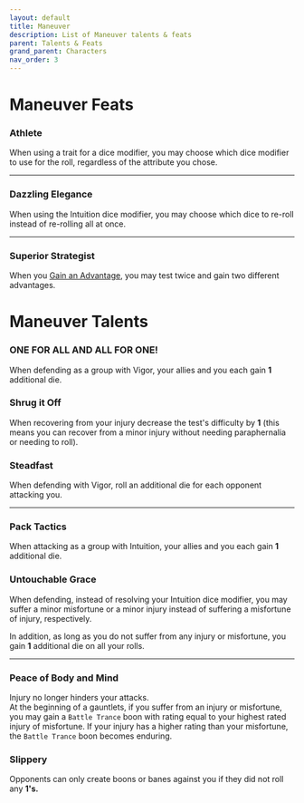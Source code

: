 ```yaml
---
layout: default
title: Maneuver
description: List of Maneuver talents & feats
parent: Talents & Feats
grand_parent: Characters
nav_order: 3
---
```


# Maneuver Feats

### Athlete

When using a trait for a dice modifier, you may choose which dice modifier to use for the roll, regardless of the attribute you chose.

---

### Dazzling Elegance

When using the Intuition dice modifier, you may choose which dice to re-roll instead of re-rolling all at once.

---

### Superior Strategist

When you [Gain an Advantage](../../playing-the-game/gauntlets#gaining-an-advantage), you may test twice and gain two different advantages.



# Maneuver Talents

### ONE FOR ALL AND ALL FOR ONE!

When defending as a group with Vigor, your allies and you each gain **1** additional die.

### Shrug it Off

When recovering from your injury decrease the test's difficulty by **1** (this means you can recover from a minor injury without needing paraphernalia or needing to roll).

### Steadfast

When defending with Vigor, roll an additional die for each opponent attacking you.

---

### Pack Tactics

When attacking as a group with Intuition, your allies and you each gain **1** additional die.

### Untouchable Grace

When defending, instead of resolving your Intuition dice modifier, you may suffer a minor misfortune or a minor injury instead of suffering a misfortune of injury, respectively.

In addition, as long as you do not suffer from any injury or misfortune, you gain **1** additional die on all your rolls.

---

### Peace of Body and Mind

Injury no longer hinders your attacks.  
At the beginning of a gauntlets, if you suffer from an injury or misfortune, you may gain a `Battle Trance` boon with rating equal to your highest rated injury of misfortune. If your injury has a higher rating than your misfortune, the `Battle Trance` boon becomes enduring.

### Slippery

Opponents can only create boons or banes against you if they did not roll any **1's.**
